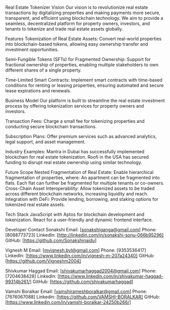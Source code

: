 Real Estate Tokenizer
Vision
Our vision is to revolutionize real estate transactions by digitalizing properties and making payments more secure, transparent, and efficient using blockchain technology. We aim to provide a seamless, decentralized platform for property owners, investors, and tenants to tokenize and trade real estate assets globally.

Features
Tokenization of Real Estate Assets: Convert real-world properties into blockchain-based tokens, allowing easy ownership transfer and investment opportunities.

Semi-Fungible Tokens (SFTs) for Fragmented Ownership: Support for fractional ownership of properties, enabling multiple stakeholders to own different shares of a single property.

Time-Limited Smart Contracts: Implement smart contracts with time-based conditions for renting or leasing properties, ensuring automated and secure lease expirations and renewals.

Business Model
Our platform is built to streamline the real estate investment process by offering tokenization services for property owners and investors.

Transaction Fees: Charge a small fee for tokenizing properties and conducting secure blockchain transactions.

Subscription Plans: Offer premium services such as advanced analytics, legal support, and asset management.

Industry Examples: Mantra in Dubai has successfully implemented blockchain for real estate tokenization. Roofi in the USA has secured funding to disrupt real estate ownership using similar technology.

Future Scope
Nested Fragmentation of Real Estate: Enable hierarchical fragmentation of properties, where: An apartment can be fragmented into flats. Each flat can further be fragmented for multiple tenants or co-owners. Cross-Chain Asset Interoperability: Allow tokenized assets to be traded across different blockchain networks, increasing liquidity and reach. Integration with DeFi: Provide lending, borrowing, and staking options for tokenized real estate assets.

Tech Stack
JavaScript with Aptos for blockchain development and tokenization. React for a user-friendly and dynamic frontend interface.

Developer Contact
Sonakshi  Email: [sonakshiganga@gmail.com] Phone: [8088773723] LinkedIn: [http://linkedin.com/in/sonakshi-sonu-066b95296] GitHub: [https://github.com/Sonakshinaidu]

Vignesh M Email: [mvignesh.byl@gmail.com] Phone: [9353536417] LinkedIn: [https://www.linkedin.com/in/vignesh-m-207a24340] GitHub: [https://github.com/Vigneshm2004]

Shivkumar Haggad Email: [shivakumarhaggad2004@gmail.com] Phone: [7204638428] LinkedIn: [https://www.linkedin.com/in/shivakumar-haggad-99314b261/] GitHub: [https://github.com/shivakumarhaggad]

Vamshi Boralkar Email: [vamshirameshboralkar@gmail.com] Phone: [7676067088] Linkedin: [https://github.com/VAMSHI-BORALKAR] GitHub: [https://www.linkedin.com/in/vamshi-boralkar-24250b266/]
